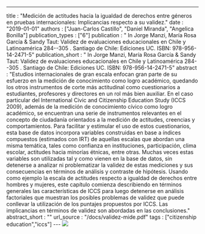 ---
title : "Medición de actitudes hacia la igualdad de derechos entre géneros en pruebas internacionales: Implicancias respecto a su validez."
date : "2019-01-01"
authors : ["Juan-Carlos Castillo", "Daniel Miranda", "Angelica Bonilla"]
publication_types : ["6"]
publication : " In Jorge Manzi, María Rosa García & Sandy Taut: Validez de evaluaciones educacionales en Chile y Latinoamérica 284--305 . Santiago de Chile: Ediciones UC. ISBN: 978-956-14-2471-5"
publication_short : " In Jorge Manzi, María Rosa García & Sandy Taut: Validez de evaluaciones educacionales en Chile y Latinoamérica 284--305 . Santiago de Chile: Ediciones UC. ISBN: 978-956-14-2471-5"
abstract : "Estudios internacionales de gran escala enfocan gran parte de su esfuerzo en la medición de conocimiento como logro académico, quedando los otros instrumentos de corte más actitudinal como cuestionarios a estudiantes, profesores y directores en un rol más bien auxiliar. En el caso particular del International Civic and Citizenship Education Study (ICCS 2009), además de la medición de conocimiento cívico como logro académico, se encuentran una serie de instrumentos relevantes en el concepto de ciudadanía orientados a la medición de actitudes, creencias y comportamientos. Para facilitar y estimular el uso de estos cuestionarios, esta base de datos incorpora variables construidas en base a índices compuestos (estimados con IRT) de aquellas escalas que abordan una misma temática, tales como confianza en instituciones, participación, clima escolar, actitudes hacia minorías étnicas, entre otras. Muchas veces estas variables son utilizadas tal y como vienen en la base de datos, sin detenerse a analizar ni problematizar la validez de estas mediciones y sus consecuencias en términos de análisis y contraste de hipótesis. Usando como ejemplo la escala de actitudes respecto a igualdad de derechos entre hombres y mujeres, este capítulo comienza describiendo en términos generales las características de ICCS para luego detenerse en análisis factoriales que muestran los posibles problemas de validez que puede conllevar la utilización de los puntajes propuestos por ICCS. Las implicancias en términos de validez son abordadas en las conclusiones."
abstract_short : ""
url_source : "/docs/validez-mide.pdf"
tags : ["citizenship education","iccs"]
--- ![](/images/validez-mide.jpeg)
